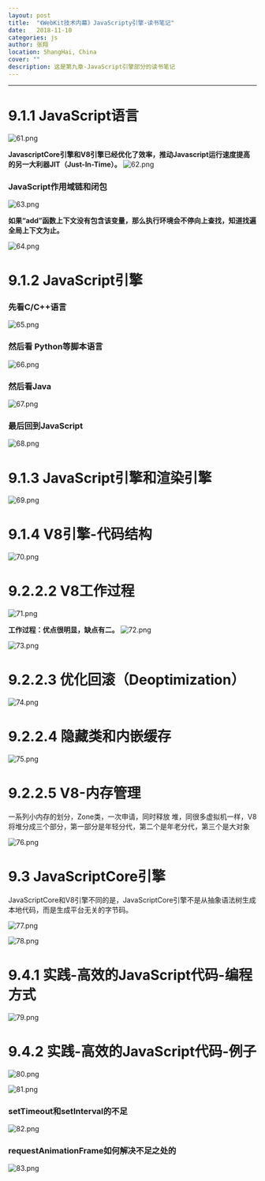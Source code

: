```yaml
---
layout: post
title:  "《WebKit技术内幕》JavaScripty引擎-读书笔记"
date:   2018-11-10
categories: js
author: 张翔
location: ShangHai, China
cover: ""
description: 这是第九章-JavaScript引擎部分的读书笔记
---
```

---

# 9.1.1 JavaScript语言

![61.png](https://myblog-images1.oss-cn-beijing.aliyuncs.com/images/webkit/61.png)

**JavascriptCore引擎和V8引擎已经优化了效率，推动Javascript运行速度提高的另一大利器JIT（Just-In-Time）。**
![62.png](https://myblog-images1.oss-cn-beijing.aliyuncs.com/images/webkit/62.png)

### JavaScript作用域链和闭包
![63.png](https://myblog-images1.oss-cn-beijing.aliyuncs.com/images/webkit/63.png)

**如果“add”函数上下文没有包含该变量，那么执行环境会不停向上查找，知道找遍全局上下文为止。**

![64.png](https://myblog-images1.oss-cn-beijing.aliyuncs.com/images/webkit/64.png)

# 9.1.2 JavaScript引擎
### 先看C/C++语言
![65.png](https://myblog-images1.oss-cn-beijing.aliyuncs.com/images/webkit/65.png)

### 然后看 Python等脚本语言
![66.png](https://myblog-images1.oss-cn-beijing.aliyuncs.com/images/webkit/66.png)

### 然后看Java
![67.png](https://myblog-images1.oss-cn-beijing.aliyuncs.com/images/webkit/67.png)

### 最后回到JavaScript
![68.png](https://myblog-images1.oss-cn-beijing.aliyuncs.com/images/webkit/68.png)

# 9.1.3 JavaScript引擎和渲染引擎

![69.png](https://myblog-images1.oss-cn-beijing.aliyuncs.com/images/webkit/69.png)

# 9.1.4 V8引擎-代码结构

![70.png](https://myblog-images1.oss-cn-beijing.aliyuncs.com/images/webkit/70.png)

# 9.2.2.2 V8工作过程

![71.png](https://myblog-images1.oss-cn-beijing.aliyuncs.com/images/webkit/71.png)

**工作过程：优点很明显，缺点有二。**
![72.png](https://myblog-images1.oss-cn-beijing.aliyuncs.com/images/webkit/72.png)

![73.png](https://myblog-images1.oss-cn-beijing.aliyuncs.com/images/webkit/73.png)

# 9.2.2.3 优化回滚（Deoptimization）

![74.png](https://myblog-images1.oss-cn-beijing.aliyuncs.com/images/webkit/74.png)

# 9.2.2.4 隐藏类和内嵌缓存

![75.png](https://myblog-images1.oss-cn-beijing.aliyuncs.com/images/webkit/75.png)

# 9.2.2.5 V8-内存管理

一系列小内存的划分，Zone类，一次申请，同时释放
堆，同很多虚拟机一样，V8将堆分成三个部分，第一部分是年轻分代，第二个是年老分代，第三个是大对象

![76.png](https://myblog-images1.oss-cn-beijing.aliyuncs.com/images/webkit/76.png)

# 9.3 JavaScriptCore引擎
JavaScriptCore和V8引擎不同的是，JavaScriptCore引擎不是从抽象语法树生成本地代码，而是生成平台无关的字节码。

![77.png](https://myblog-images1.oss-cn-beijing.aliyuncs.com/images/webkit/77.png)

![78.png](https://myblog-images1.oss-cn-beijing.aliyuncs.com/images/webkit/78.png)

# 9.4.1 实践-高效的JavaScript代码-编程方式

![79.png](https://myblog-images1.oss-cn-beijing.aliyuncs.com/images/webkit/79.png)

# 9.4.2 实践-高效的JavaScript代码-例子

![80.png](https://myblog-images1.oss-cn-beijing.aliyuncs.com/images/webkit/80.png)

![81.png](https://myblog-images1.oss-cn-beijing.aliyuncs.com/images/webkit/81.png)

### setTimeout和setInterval的不足

![82.png](https://myblog-images1.oss-cn-beijing.aliyuncs.com/images/webkit/82.png)

### requestAnimationFrame如何解决不足之处的

![83.png](https://myblog-images1.oss-cn-beijing.aliyuncs.com/images/webkit/83.png)